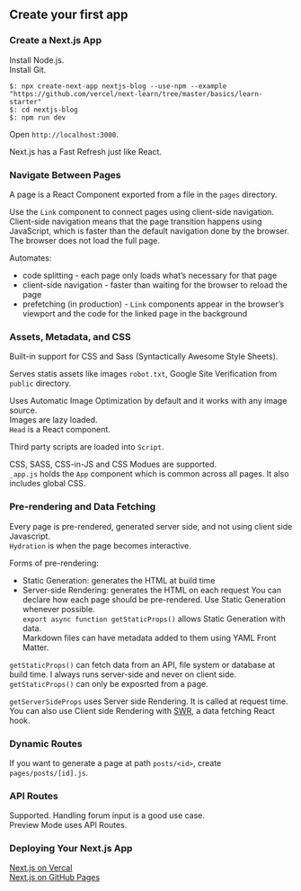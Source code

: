 ## Create your first app

### Create a Next.js App

Install Node.js.  
Install Git.  
```
$: npx create-next-app nextjs-blog --use-npm --example "https://github.com/vercel/next-learn/tree/master/basics/learn-starter"
$: cd nextjs-blog
$: npm run dev
```

Open `http://localhost:3000`.  

Next.js has a Fast Refresh just like React.  

### Navigate Between Pages

A page is a React Component exported from a file in the `pages` directory.  

Use the `Link` component to connect pages using client-side navigation.  
Client-side navigation means that the page transition happens using JavaScript, which is faster than the default navigation done by the browser.  
The browser does not load the full page.  

Automates:
* code splitting - each page only loads what’s necessary for that page
* client-side navigation - faster than waiting for the browser to reload the page
* prefetching (in production) - `Link` components appear in the browser’s viewport and the code for the linked page in the background

### Assets, Metadata, and CSS

Built-in support for CSS and Sass (Syntactically Awesome Style Sheets).  

Serves statis assets like images `robot.txt`, Google Site Verification from `public` directory.  

Uses Automatic Image Optimization by default and it works with any image source.  
Images are lazy loaded.  
`Head` is a React component.  

Third party scripts are loaded into `Script`.  

CSS, SASS, CSS-in-JS and CSS Modues are supported.  
`_app.js` holds the `App` component which is common across all pages. It also includes global CSS.  

### Pre-rendering and Data Fetching

Every page is pre-rendered, generated server side, and not using client side Javascript.  
`Hydration` is when the page becomes interactive.  

Forms of pre-rendering:
* Static Generation: generates the HTML at build time
* Server-side Rendering: generates the HTML on each request
You can declare how each page should be pre-rendered. Use Static Generation whenever possible.  
`export async function getStaticProps()` allows Static Generation with data.  
Markdown files can have metadata added to them using YAML Front Matter.  

`getStaticProps()` can fetch data from an API, file system or database at build time. I always runs server-side and never on client side.  
`getStaticProps()` can only be exposrted from a page.  

`getServerSideProps` uses Server side Rendering. It is called at request time.  
You can also use Client side Rendering with [SWR](https://swr.vercel.app/), a data fetching React hook.  

### Dynamic Routes

If you want to generate a page at path `posts/<id>`, create `pages/posts/[id].js`.  

### API Routes

Supported. Handling forum input is a good use case.  
Preview Mode uses API Routes.  

### Deploying Your Next.js App

[Next.js on Vercal](https://nextjs.org/learn/basics/deploying-nextjs-app/deploy)  
[Next.js on GitHub Pages](https://gregrickaby.blog/2020/03/21/next-js-github-pages)  
